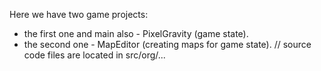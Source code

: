 Here we have two game projects: 
* the first one and main also - PixelGravity (game state).
* the second one - MapEditor (creating maps for game state).
// source code files are located in src/org/...
